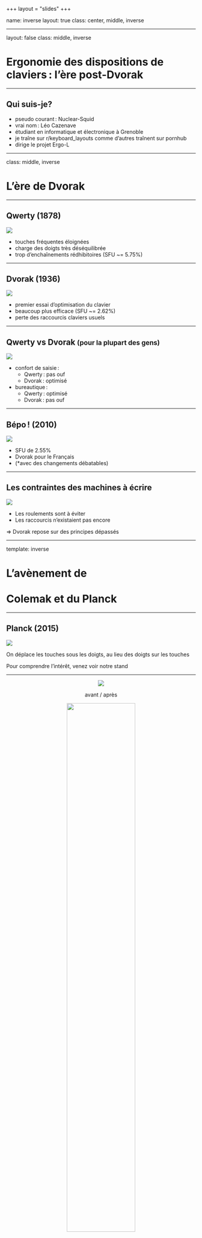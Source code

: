 +++
layout = "slides"
+++

name: inverse
layout: true
class: center, middle, inverse

---
layout: false
class: middle, inverse

# Ergonomie des dispositions de claviers : l’ère post-Dvorak

---
## Qui suis-je?

- pseudo courant : Nuclear-Squid
- vrai nom : Léo Cazenave
- étudiant en informatique et électronique à Grenoble
- je traîne sur r/keyboard_layouts comme d’autres traînent sur pornhub
- dirige le projet Ergo-L

---
class: middle, inverse

# L’ère de Dvorak

---
## Qwerty (1878)

![](images/heatmap_qwerty.png)

- touches fréquentes éloignées
- charge des doigts très déséquilibrée
- trop d’enchaînements rédhibitoires (SFU ~= 5.75%)

---
## Dvorak (1936)

![](images/heatmap_dvorak.png)

- premier essai d’optimisation du clavier
- beaucoup plus efficace (SFU ~= 2.62%)
- perte des raccourcis claviers usuels

---
## Qwerty vs Dvorak <small>(pour la plupart des gens)</small>

![](images/heatmap_dvorak.png)

- confort de saisie :
    + Qwerty : pas ouf
    + Dvorak : optimisé
- bureautique :
    + Qwerty : optimisé
    + Dvorak : pas ouf

---
## Bépo ! (2010)

![](images/heatmap_bepo.png)

- SFU de 2.55%
- Dvorak pour le Français
- (*avec des changements débatables)

---
## Les contraintes des machines à écrire

![](images/machine_a_ecrire.jpg)

- Les roulements sont à éviter
- Les raccourcis n’existaient pas encore

=> Dvorak repose sur des principes dépassés

---
template: inverse

# L’avènement de<br><br>Colemak et du Planck

---
## Planck (2015)

![](images/planck2.png)

On déplace les touches sous les doigts, au lieu des doigts sur les touches

Pour comprendre l’intérêt, venez voir notre stand

---

<div style="text-align: center">
    <img src="images/kinesis_contour.png"> </img>
    <p>avant / après<p>
    <img src="images/ferris2.jpg" width="60%"> </img>
</div>

---
## Colemak (2006)

![](images/heatmap_colemak.png)

- raccourcis usuels conservés (sauf `ctrl+S`)
- favorise les alternances de mains *et* les roulements

=> meilleur que Dvorak **avec** les raccourcis de Qwerty

---
## Workman (2010)

![](images/heatmap_workman.png)

- \+ *excellente* charge des doigts / heatmap
- \- SFU moins bon que Colemak (~2.55%)

---
template: inverse

# Développons une dispo <br> <br> francophone moderne

---
## La stats à optimiser en priorité

les stats qu’on peut étudier :

- heatmap / charge des doigts
- taux de SFU / SKU
- proportion de roulements / changements de mains

Vous pensez quoi ?

---
## La stats à optimiser en priorité

les stats qu’on peut étudier :

- heatmap / charge des doigts
- taux de **SFU** / SKU
- proportion de roulements / changements de mains

=> aucune, on cherche à avoir ni la meilleure moyenne, ni le meilleur score possible sur une seule stat, mais limiter les points d’accroche.

---
## Objectifs d’Ergo-L

- un layout qui optimise les 3×10 touches pour :
    + français
    + anglais
    + programmation
<!-- - une ergonomie façon Colemak / Workman -->
- une ergonomie façon Colemak <br> <small>les raccouris claviers usuels (`ctrl+[QASZXCV]`)</small>
- une heatmap façon Workman
- permet une typographie nickel
- les chiffres en direct !!!
- compatible claviers compacts

---
## Français **et** anglais ??

![](images/top10letters.png)

![](images/top10letters_ergol.png)

Donc oui, c’est carrément possible.

---
## Pourquoi pas le E sur l’index ?

- le `E` est de très loin la lettre la plus fréquente en français et anglais
- Bépo l’a fait
- aucun autre layout optimisé ne l’a fait

=> charge des doigts très déséquilibrée et enchaînements pourris

---
## Comment on gère les accents ?

On les donne en accés direct :
- en extension, comme Azerty
- dans les 3×10 touches, comme Bépo

=> pas compatible claviers compacts

<br>

On les met en AltGr :

=> source d’erreur à haute vitesse

(voir les travaux de Ben Vallack)

---
## Touche morte !

La touche morte permet de faire les accents, diacritiques et ponctuations spéciales

- \+ compacte
- \+ inratable
- \- ajoute ~4% de touches (dont 3% pour `é` et `’`)
- \- cause quelques SFB supplémentaires

=> Démo !

utilisée depuis 15 ans en Qwerty Lafayette

---
## AltGr

![](images/ergol_altgr.png)

on peut avoir un AltGr dédié aux symboles de prog

enchaînements courants optimisés : `+=`, `=>`, `!=`, `$@`…

=> Re Démo !

---
## Petit jeu

![](images/jeu_reponse_cache.png)

---
## Petit jeu

![](images/jeu_reponse.png)

---
## Attention aux stats

<small> charge des doigts d’Ergo-L en français : </small>

![](images/charge_doigts_ergol.png)

Ces stats permettent d’avoir une super vue d’ensemble, mais il faut savoir les interpréter

=> Toujours essayer la dispo avant de prendre une décision

---
## Attention aux stats

![](images/ergolak.png)

---
## Vers l’infini et au-delà !

![](images/heatmap_mtgap.png)

En renonçant à certains critères de confort*, on peut atteindre un taux SFU extrèmement bas : SFU=1.02% !

*(raccourcis usuels, charge des doigts…)

---
template: inverse

## Ergo-L est meilleur que Dvorak en anglais <br> et que Bépo en français

<small>(et que Qwerty en programmation)</small>

- Dvorak était pertinent sur des machines à écrire
- Colemak est bien meilleur sur les claviers modernes
- (et les claviers compacts, ça claque)
- <small>(et les chiffres en indirect, c’est infect…)</small>

[https://ergol.org](ergol.org)
